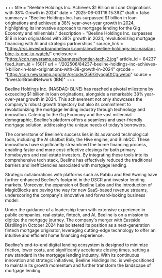 +++
title = "Beeline Holdings Inc. Achieves $1 Billion in Loan Originations with 38% Growth in 2024"
date = "2025-06-03T16:15:36Z"
draft = false
summary = "Beeline Holdings Inc. has surpassed $1 billion in loan originations and achieved a 38% year-over-year growth in 2024, highlighting its innovative approach to mortgage lending for the Gig Economy and millennials."
description = "Beeline Holdings Inc. surpasses $1B in loan originations with 38% growth in 2024, revolutionizing mortgage financing with AI and strategic partnerships."
source_link = "https://rss.investorbrandnetwork.com/ainw/beeline-holdings-inc-nasdaq-blne-is-one-to-watch/"
enclosure = "https://cdn.newsramp.app/banners/frontier-tech-2.jpg"
article_id = 84237
feed_item_id = 15017
url = "/202506/84237-beeline-holdings-inc-achieves-1-billion-in-loan-originations-with-38-growth-in-2024"
qrcode = "https://cdn.newsramp.app/ibn/qrcode/256/3/yogaDtCg.webp"
source = "InvestorBrandNetwork (IBN)"
+++

<p>Beeline Holdings Inc. (NASDAQ: BLNE) has reached a pivotal milestone by exceeding $1 billion in loan originations, alongside a remarkable 38% year-over-year growth in 2024. This achievement not only showcases the company's robust growth trajectory but also its commitment to revolutionizing the mortgage lending industry through technology and innovation. Catering to the Gig Economy and the vast millennial demographic, Beeline's platform offers a seamless and user-friendly mortgage solution, addressing the unique needs of today's borrowers.</p><p>The cornerstone of Beeline's success lies in its advanced technological tools, including the AI chatbot Bob, the Hive engine, and BlinkQC. These innovations have significantly streamlined the home financing process, enabling faster and more cost-effective closings for both primary homebuyers and real estate investors. By integrating these tools into its comprehensive tech stack, Beeline has effectively reduced the traditional barriers and inefficiencies associated with mortgage lending.</p><p>Strategic collaborations with platforms such as Rabbu and Red Awning have further enhanced Beeline's footprint in the DSCR and investor lending markets. Moreover, the expansion of Beeline Labs and the introduction of MagicBlocks are paving the way for new SaaS-based revenue streams, underscoring the company's innovative and forward-looking business model.</p><p>Under the guidance of a leadership team with extensive experience in public companies, real estate, fintech, and AI, Beeline is on a mission to digitize the mortgage journey. The company's merger with Eastside Distilling in October 2024 has bolstered its position as a next-generation fintech mortgage originator, leveraging cutting-edge technology to offer an intuitive and efficient home financing experience.</p><p>Beeline's end-to-end digital lending ecosystem is designed to minimize friction, lower costs, and significantly accelerate closing times, setting a new standard in the mortgage lending industry. With its continuous innovation and strategic initiatives, Beeline Holdings Inc. is well-positioned to maintain its growth momentum and further transform the landscape of mortgage lending.</p>